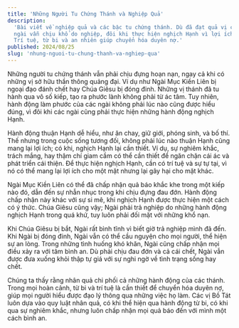 ```yaml
---
title: 'Những Người Tu Chứng Thánh và Nghiệp Quả'
description:
  'Bài viết về nghiệp quả và các bậc tu chứng thánh. Dù đã đạt quả vị cao, các
  ngài vẫn chịu khổ do nghiệp, đôi khi thực hiện nghịch Hạnh vì lợi ích chung.
  Trí tuệ, từ bi và an nhiên giúp chuyển hóa duyên nợ.'
published: 2024/08/25
slug: 'nhung-nguoi-tu-chung-thanh-va-nghiep-qua'
---
```


Những người tu chứng thánh vẫn phải chịu đựng hoạn nạn, ngay cả khi có những vị
sở hữu thần thông quảng đại. Ví dụ như Ngài Mục Kiền Liên bị ngoại đạo đánh chết
hay Chúa Giêsu bị đóng đinh. Những vị thánh đã tu hành qua vô số kiếp, tạo ra
phước lành không phải từ ác tâm. Tuy nhiên, hành động làm phước của các ngài
không phải lúc nào cũng được hiểu đúng, vì đôi khi các ngài cũng phải thực hiện
những hành động nghịch Hạnh.

Hành động thuận Hạnh dễ hiểu, như ăn chay, giữ giới, phóng sinh, và bố thí. Thế
nhưng trong cuộc sống tương đối, không phải lúc nào thuận Hạnh cũng mang lại lợi
ích; có khi, nghịch Hạnh lại cần thiết. Ví dụ, sự nghiêm khắc, trách mắng, hay
thậm chí giam cầm có thể cần thiết để ngăn chặn cái ác và phát triển cái thiện.
Để thực hiện nghịch Hạnh, cần có trí tuệ và sự tự tại, vì nó có thể mang lại lợi
ích cho một mặt nhưng lại gây hại cho mặt khác.

Ngài Mục Kiền Liên có thể đã chấp nhận quả báo khắc khe trong một kiếp nào đó,
dẫn đến sự nhẫn nhục trong khi chịu đựng đau đớn. Hành động chấp nhận này khác
với sự si mê, khi nghịch Hạnh được thực hiện một cách có ý thức. Chúa Giêsu cũng
vậy; Ngài phải trả nghiệp do những hành động nghịch Hạnh trong quá khứ, tuy luôn
phải đối mặt với những khổ nạn.

Khi Chúa Giêsu bị bắt, Ngài rất bình tĩnh vì biết giờ trả nghiệp mình đã đến.
Khi Ngài bị đóng đinh, Ngài vẫn có thể cầu nguyện cho mọi người, thể hiện sự an
lòng. Trong những tình huống khó khăn, Ngài cũng chấp nhận mọi điều xảy ra với
tâm bình an. Dù phải chịu đau đớn và cả cái chết, Ngài vẫn được đưa xuống khỏi
thập tự giá với sự nghi ngờ về tình trạng sống hay chết.

Chúng ta thấy rằng nhân quả chi phối cả những hành động của các thánh. Trong mọi
hoàn cảnh, từ bi và trí tuệ là cần thiết để chuyển hóa duyên nợ, giúp mọi người
hiểu được đạo lý thông qua những việc họ làm. Các vị Bồ Tát luôn dựa vào quy
luật nhân quả, có khi thể hiện qua hành động từ bi, có khi qua sự nghiêm khắc,
nhưng luôn chấp nhận mọi quả báo đến với mình một cách bình an.
